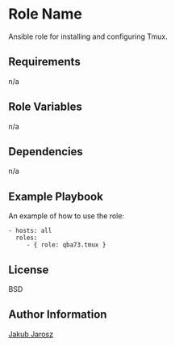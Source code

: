 Role Name
=========

Ansible role for installing and configuring Tmux.

Requirements
------------

n/a

Role Variables
--------------

n/a

Dependencies
------------

n/a

Example Playbook
----------------

An example of how to use the role:

    - hosts: all
      roles:
         - { role: qba73.tmux }

License
-------

BSD

Author Information
------------------

[Jakub Jarosz](https://jakubjarosz.com)
